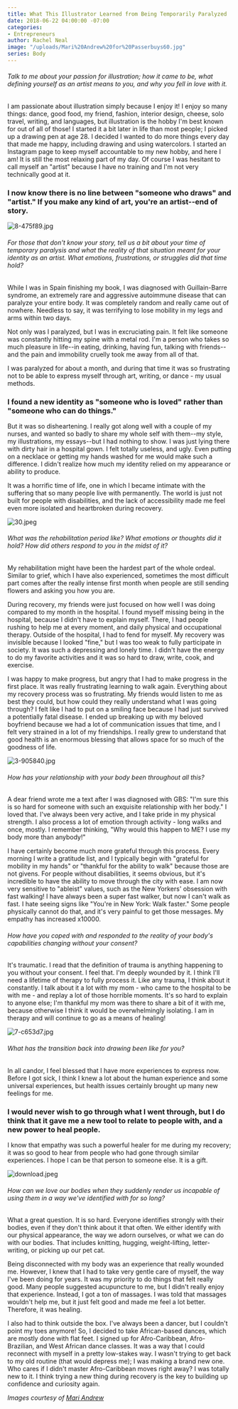 ```yaml
---
title: What This Illustrator Learned from Being Temporarily Paralyzed
date: 2018-06-22 04:00:00 -07:00
categories:
- Entrepreneurs
author: Rachel Neal
image: "/uploads/Mari%20Andrew%20for%20Passerbuys60.jpg"
series: Body
---
```


###### Talk to me about your passion for illustration; how it came to be, what defining yourself as an artist means to you, and why you fell in love with it. 

I am passionate about illustration simply because I enjoy it! I enjoy so many things: dance, good food, my friend, fashion, interior design, cheese, solo travel, writing, and languages, but illustration is the hobby I'm best known for out of all of those! I started it a bit later in life than most people; I picked up a drawing pen at age 28. I decided I wanted to do more things every day that made me happy, including drawing and using watercolors. I started an Instagram page to keep myself accountable to my new hobby, and here I am! It is still the most relaxing part of my day. Of course I was hesitant to call myself an "artist" because I have no training and I'm not very technically good at it.

### I now know there is no line between "someone who draws" and "artist." If you make any kind of art, you're an artist--end of story.

![8-475f89.jpg](/uploads/8-475f89.jpg)

###### For those that don't know your story, tell us a bit about your time of temporary paralysis and what the reality of that situation meant for your identity as an artist. What emotions, frustrations, or struggles did that time hold? 

While I was in Spain finishing my book, I was diagnosed with Guillain-Barre syndrome, an extremely rare and aggressive autoimmune disease that can paralyze your entire body. It was completely random and really came out of nowhere. Needless to say, it was terrifying to lose mobility in my legs and arms within two days. 

Not only was I paralyzed, but I was in excruciating pain. It felt like someone was constantly hitting my spine with a metal rod. I'm a person who takes so much pleasure in life--in eating, drinking, having fun, talking with friends--and the pain and immobility cruelly took me away from all of that.

I was paralyzed for about a month, and during that time it was so frustrating not to be able to express myself through art, writing, or dance - my usual methods. 

### I found a new identity as "someone who is loved" rather than "someone who can do things." 

But it was so disheartening. I really got along well with a couple of my nurses, and wanted so badly to share my whole self with them--my style, my illustrations, my essays--but I had nothing to show. I was just lying there with dirty hair in a hospital gown. I felt totally useless, and ugly. Even putting on a necklace or getting my hands washed for me would make such a difference. I didn't realize how much my identity relied on my appearance or ability to produce.

It was a horrific time of life, one in which I became intimate with the suffering that so many people live with permanently. The world is just not built for people with disabilities, and the lack of accessibility made me feel even more isolated and heartbroken during recovery. 

![30.jpeg](/uploads/30.jpeg)

###### What was the rehabilitation period like? What emotions or thoughts did it hold? How did others respond to you in the midst of it?

My rehabilitation might have been the hardest part of the whole ordeal. Similar to grief, which I have also experienced, sometimes the most difficult part comes after the really intense first month when people are still sending flowers and asking you how you are. 

During recovery, my friends were just focused on how well I was doing compared to my month in the hospital. I found myself missing being in the hospital, because I didn't have to explain myself. There, I had people rushing to help me at every moment, and daily physical and occupational therapy. Outside of the hospital, I had to fend for myself. My recovery was invisible because I looked "fine," but I was too weak to fully participate in society. It was such a depressing and lonely time. I didn't have the energy to do my favorite activities and it was so hard to draw, write, cook, and exercise. 

I was happy to make progress, but angry that I had to make progress in the first place. It was really frustrating learning to walk again. Everything about my recovery process was so frustrating. My friends would listen to me as best they could, but how could they really understand what I was going through? I felt like I had to put on a smiling face because I had just survived a potentially fatal disease. I ended up breaking up with my beloved boyfriend because we had a lot of communication issues that time, and I felt very strained in a lot of my friendships. I really grew to understand that good health is an enormous blessing that allows space for so much of the goodness of life.

![3-905840.jpg](/uploads/3-905840.jpg)

###### How has your relationship with your body been throughout all this?

A dear friend wrote me a text after I was diagnosed with GBS: "I'm sure this is so hard for someone with such an exquisite relationship with her body." I loved that. I've always been very active, and I take pride in my physical strength. I also process a lot of emotion through activity - long walks and once, mostly. I remember thinking, "Why would this happen to ME? I use my body more than anybody!" 

I have certainly become much more grateful through this process. Every morning I write a gratitude list, and I typically begin with "grateful for mobility in my hands" or "thankful for the ability to walk" because those are not givens. For people without disabilities, it seems obvious, but it's incredible to have the ability to move through the city with ease. I am now very sensitive to "ableist" values, such as the New Yorkers' obsession with fast walking! I have always been a super fast walker, but now I can't walk as fast. I hate seeing signs like "You're in New York: Walk faster." Some people physically cannot do that, and it's very painful to get those messages. My empathy has increased x10000.

###### How have you coped with and responded to the reality of your body's capabilities changing without your consent?

It's traumatic. I read that the definition of trauma is anything happening to you without your consent. I feel that. I'm deeply wounded by it. I think I'll need a lifetime of therapy to fully process it. Like any trauma, I think about it constantly. I talk about it a lot with my mom - who came to the hospital to be with me - and replay a lot of those horrible moments. It's so hard to explain to anyone else; I'm thankful my mom was there to share a bit of it with me, because otherwise I think it would be overwhelmingly isolating. I am in therapy and will continue to go as a means of healing!

![7-c653d7.jpg](/uploads/7-c653d7.jpg)

###### What has the transition back into drawing been like for you?

In all candor, I feel blessed that I have more experiences to express now. Before I got sick, I think I knew a lot about the human experience and some universal experiences, but health issues certainly brought up many new feelings for me. 

### I would never wish to go through what I went through, but I do think that it gave me a new tool to relate to people with, and a new power to heal people. 

I know that empathy was such a powerful healer for me during my recovery; it was so good to hear from people who had gone through similar experiences. I hope I can be that person to someone else. It is a gift.

![download.jpeg](/uploads/download.jpeg)

###### How can we love our bodies when they suddenly render us incapable of using them in a way we've identified with for so long?

What a great question. It is so hard. Everyone identifies strongly with their bodies, even if they don't think about it that often. We either identify with our physical appearance, the way we adorn ourselves, or what we can do with our bodies. That includes knitting, hugging, weight-lifting, letter-writing, or picking up our pet cat. 

Being disconnected with my body was an experience that really wounded me. However, I knew that I had to take very gentle care of myself, the way I've been doing for years. It was my priority to do things that felt really good. Many people suggested acupuncture to me, but I didn't really enjoy that experience. Instead, I got a ton of massages. I was told that massages wouldn't help me, but it just felt good and made me feel a lot better. Therefore, it was healing.

I also had to think outside the box. I've always been a dancer, but I couldn't point my toes anymore! So, I decided to take African-based dances, which are mostly done with flat feet. I signed up for Afro-Caribbean, Afro-Brazilian, and West African dance classes. It was a way that I could reconnect with myself in a pretty low-stakes way. I wasn't trying to get back to my old routine (that would depress me); I was making a brand new one. Who cares if I didn't master Afro-Caribbean moves right away? I was totally new to it. I think trying a new thing during recovery is the key to building up confidence and curiosity again.

_Images courtesy of [Mari Andrew](http://bymariandrew.com/)_